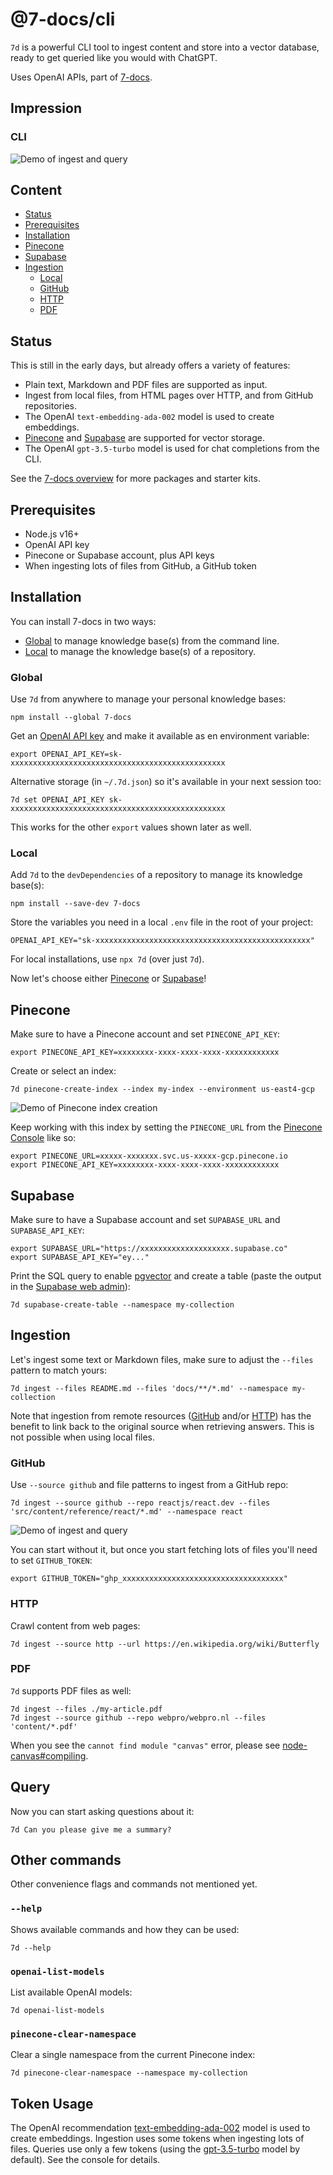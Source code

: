 # @7-docs/cli

`7d` is a powerful CLI tool to ingest content and store into a vector database, ready to get queried like you would with
ChatGPT.

Uses OpenAI APIs, part of [7-docs][1].

## Impression

### CLI

![Demo of ingest and query][2]

## Content

- [Status][3]
- [Prerequisites][4]
- [Installation][5]
- [Pinecone][6]
- [Supabase][7]
- [Ingestion][8]
  - [Local][9]
  - [GitHub][10]
  - [HTTP][11]
  - [PDF][12]

## Status

This is still in the early days, but already offers a variety of features:

- Plain text, Markdown and PDF files are supported as input.
- Ingest from local files, from HTML pages over HTTP, and from GitHub repositories.
- The OpenAI `text-embedding-ada-002` model is used to create embeddings.
- [Pinecone][13] and [Supabase][14] are supported for vector storage.
- The OpenAI `gpt-3.5-turbo` model is used for chat completions from the CLI.

See the [7-docs overview][1] for more packages and starter kits.

## Prerequisites

- Node.js v16+
- OpenAI API key
- Pinecone or Supabase account, plus API keys
- When ingesting lots of files from GitHub, a GitHub token

## Installation

You can install 7-docs in two ways:

- [Global][15] to manage knowledge base(s) from the command line.
- [Local][9] to manage the knowledge base(s) of a repository.

### Global

Use `7d` from anywhere to manage your personal knowledge bases:

```shell
npm install --global 7-docs
```

Get an [OpenAI API key][16] and make it available as en environment variable:

```shell
export OPENAI_API_KEY=sk-xxxxxxxxxxxxxxxxxxxxxxxxxxxxxxxxxxxxxxxxxxxxxxxx
```

Alternative storage (in `~/.7d.json`) so it's available in your next session too:

```shell
7d set OPENAI_API_KEY sk-xxxxxxxxxxxxxxxxxxxxxxxxxxxxxxxxxxxxxxxxxxxxxxxx
```

This works for the other `export` values shown later as well.

### Local

Add `7d` to the `devDependencies` of a repository to manage its knowledge base(s):

```shell
npm install --save-dev 7-docs
```

Store the variables you need in a local `.env` file in the root of your project:

```shell
OPENAI_API_KEY="sk-xxxxxxxxxxxxxxxxxxxxxxxxxxxxxxxxxxxxxxxxxxxxxxxx"
```

For local installations, use `npx 7d` (over just `7d`).

Now let's choose either [Pinecone][6] or [Supabase][7]!

## Pinecone

Make sure to have a Pinecone account and set `PINECONE_API_KEY`:

```shell
export PINECONE_API_KEY=xxxxxxxx-xxxx-xxxx-xxxx-xxxxxxxxxxxx
```

Create or select an index:

```shell
7d pinecone-create-index --index my-index --environment us-east4-gcp
```

![Demo of Pinecone index creation][17]

Keep working with this index by setting the `PINECONE_URL` from the [Pinecone Console][18] like so:

```shell
export PINECONE_URL=xxxxx-xxxxxxx.svc.us-xxxxx-gcp.pinecone.io
export PINECONE_API_KEY=xxxxxxxx-xxxx-xxxx-xxxx-xxxxxxxxxxxx
```

## Supabase

Make sure to have a Supabase account and set `SUPABASE_URL` and `SUPABASE_API_KEY`:

```shell
export SUPABASE_URL="https://xxxxxxxxxxxxxxxxxxxx.supabase.co"
export SUPABASE_API_KEY="ey..."
```

Print the SQL query to enable [pgvector][19] and create a table (paste the output in the [Supabase web admin][20]):

```shell
7d supabase-create-table --namespace my-collection
```

## Ingestion

Let's ingest some text or Markdown files, make sure to adjust the `--files` pattern to match yours:

```shell
7d ingest --files README.md --files 'docs/**/*.md' --namespace my-collection
```

Note that ingestion from remote resources ([GitHub][10] and/or [HTTP][11]) has the benefit to link back to the original
source when retrieving answers. This is not possible when using local files.

### GitHub

Use `--source github` and file patterns to ingest from a GitHub repo:

```shell
7d ingest --source github --repo reactjs/react.dev --files 'src/content/reference/react/*.md' --namespace react
```

![Demo of ingest and query][21]

You can start without it, but once you start fetching lots of files you'll need to set `GITHUB_TOKEN`:

```shell
export GITHUB_TOKEN="ghp_xxxxxxxxxxxxxxxxxxxxxxxxxxxxxxxxxxxx"
```

### HTTP

Crawl content from web pages:

```shell
7d ingest --source http --url https://en.wikipedia.org/wiki/Butterfly
```

### PDF

`7d` supports PDF files as well:

```shell
7d ingest --files ./my-article.pdf
7d ingest --source github --repo webpro/webpro.nl --files 'content/*.pdf'
```

When you see the `cannot find module "canvas"` error, please see [node-canvas#compiling][22].

## Query

Now you can start asking questions about it:

```shell
7d Can you please give me a summary?
```

## Other commands

Other convenience flags and commands not mentioned yet.

### `--help`

Shows available commands and how they can be used:

```shell
7d --help
```

### `openai-list-models`

List available OpenAI models:

```shell
7d openai-list-models
```

### `pinecone-clear-namespace`

Clear a single namespace from the current Pinecone index:

```shell
7d pinecone-clear-namespace --namespace my-collection
```

## Token Usage

The OpenAI recommendation [text-embedding-ada-002][23] model is used to create embeddings. Ingestion uses some tokens
when ingesting lots of files. Queries use only a few tokens (using the [gpt-3.5-turbo][24] model by default). See the
console for details.

[1]: https://github.com/7-docs
[2]: ./assets/ingest-and-query.gif
[3]: #status
[4]: #prerequisites
[5]: #installation
[6]: #pinecone
[7]: #supabase
[8]: #ingestion
[9]: #local
[10]: #github
[11]: #http
[12]: #pdf
[13]: https://www.pinecone.io
[14]: https://supabase.com
[15]: #global
[16]: https://platform.openai.com/account/api-keys
[17]: ./assets/pinecone-create-index.gif
[18]: https://app.pinecone.io
[19]: https://supabase.com/docs/guides/database/extensions/pgvector
[20]: https://app.supabase.com/projects
[21]: ./assets/ingest-and-query-2.gif
[22]: https://github.com/Automattic/node-canvas#compiling
[23]: https://platform.openai.com/docs/guides/embeddings/what-are-embeddings
[24]: https://platform.openai.com/docs/guides/chat
